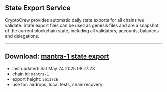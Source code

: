## State Export Service
CryptoCrew provides automatic daily state exports for all chains we validate. State export files can be used as genesis files and are a snapshot of the current blockchain state, including all validators, accounts, balances and delegations.

---
**Download: [mantra-1 state export](https://dl-eu2.ccvalidators.com/SERVICE/mantrachain/mantra-1_export_5611726.json)**
---

- last updated: Sat May 24 2025 08:27:23
- chain id: `mantra-1`
- export height: `5611726`
- use for: airdrops, local tests, chain recovery
